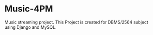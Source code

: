 # Music-4PM 
Music streaming project. 
This Project is created for DBMS/2564 subject using Django and MySQL.
